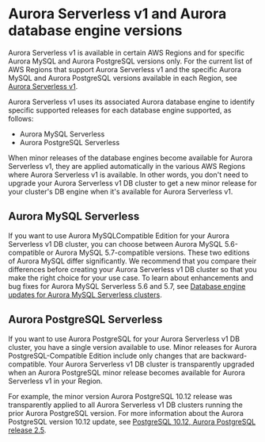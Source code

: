 # Aurora Serverless v1 and Aurora database engine versions<a name="aurora-serverless.relnotes"></a>

Aurora Serverless v1 is available in certain AWS Regions and for specific Aurora MySQL and Aurora PostgreSQL versions only\. For the current list of AWS Regions that support Aurora Serverless v1 and the specific Aurora MySQL and Aurora PostgreSQL versions available in each Region, see [Aurora Serverless v1](Concepts.AuroraFeaturesRegionsDBEngines.grids.md#Concepts.Aurora_Fea_Regions_DB-eng.Feature.Serverless)\.

Aurora Serverless v1 uses its associated Aurora database engine to identify specific supported releases for each database engine supported, as follows:
+ Aurora MySQL Serverless
+ Aurora PostgreSQL Serverless

When minor releases of the database engines become available for Aurora Serverless v1, they are applied automatically in the various AWS Regions where Aurora Serverless v1 is available\. In other words, you don't need to upgrade your Aurora Serverless v1 DB cluster to get a new minor release for your cluster's DB engine when it's available for Aurora Serverless v1\.

## Aurora MySQL Serverless<a name="aurora-serverless.relnotes.aurmysql.serverless"></a>

If you want to use Aurora MySQLCompatible Edition for your Aurora Serverless v1 DB cluster, you can choose between Aurora MySQL 5\.6\-compatible or Aurora MySQL 5\.7\-compatible versions\. These two editions of Aurora MySQL differ significantly\. We recommend that you compare their differences before creating your Aurora Serverless v1 DB cluster so that you make the right choice for your use case\. To learn about enhancements and bug fixes for Aurora MySQL Serverless 5\.6 and 5\.7, see [Database engine updates for Aurora MySQL Serverless clusters](AuroraMySQL.Updates.ServerlessUpdates.md)\.

## Aurora PostgreSQL Serverless<a name="aurora-serverless.relnotes.aurpostgres.serverless"></a>

If you want to use Aurora PostgreSQL for your Aurora Serverless v1 DB cluster, you have a single version available to use\. Minor releases for Aurora PostgreSQL\-Compatible Edition include only changes that are backward\-compatible\. Your Aurora Serverless v1 DB cluster is transparently upgraded when an Aurora PostgreSQL minor release becomes available for Aurora Serverless v1 in your Region\.

For example, the minor version Aurora PostgreSQL 10\.12 release was transparently applied to all Aurora Serverless v1 DB clusters running the prior Aurora PostgreSQL version\. For more information about the Aurora PostgreSQL version 10\.12 update, see [PostgreSQL 10\.12, Aurora PostgreSQL release 2\.5](AuroraPostgreSQL.Updates.20180305.md#AuroraPostgreSQL.Updates.20180305.25)\. 